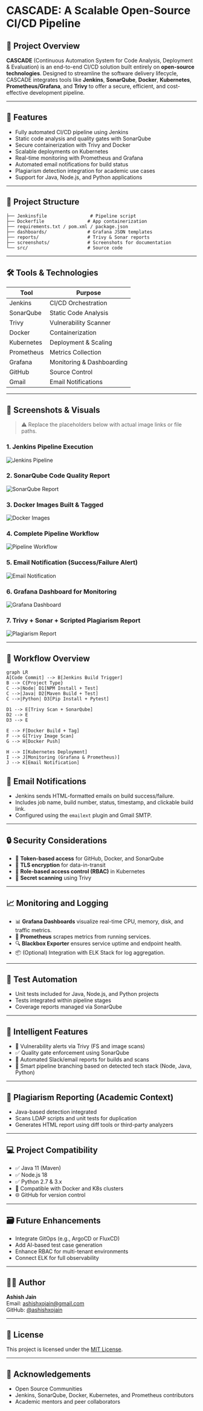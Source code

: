 # CASCADE: A Scalable Open-Source CI/CD Pipeline

## 📌 Project Overview

**CASCADE** (Continuous Automation System for Code Analysis, Deployment & Evaluation) is an end-to-end CI/CD solution built entirely on **open-source technologies**. Designed to streamline the software delivery lifecycle, CASCADE integrates tools like **Jenkins**, **SonarQube**, **Docker**, **Kubernetes**, **Prometheus/Grafana**, and **Trivy** to offer a secure, efficient, and cost-effective development pipeline.

---

## 🚀 Features

- Fully automated CI/CD pipeline using Jenkins
- Static code analysis and quality gates with SonarQube
- Secure containerization with Trivy and Docker
- Scalable deployments on Kubernetes
- Real-time monitoring with Prometheus and Grafana
- Automated email notifications for build status
- Plagiarism detection integration for academic use cases
- Support for Java, Node.js, and Python applications

---

## 📂 Project Structure

```plaintext
├── Jenkinsfile                # Pipeline script
├── Dockerfile                # App containerization
├── requirements.txt / pom.xml / package.json
├── dashboards/               # Grafana JSON templates
├── reports/                  # Trivy & Sonar reports
├── screenshots/              # Screenshots for documentation
└── src/                      # Source code
```

---

## 🛠️ Tools & Technologies

| Tool          | Purpose                          |
|---------------|----------------------------------|
| Jenkins       | CI/CD Orchestration              |
| SonarQube     | Static Code Analysis             |
| Trivy         | Vulnerability Scanner            |
| Docker        | Containerization                 |
| Kubernetes    | Deployment & Scaling             |
| Prometheus    | Metrics Collection               |
| Grafana       | Monitoring & Dashboarding        |
| GitHub        | Source Control                   |
| Gmail         | Email Notifications              |

---

## 📸 Screenshots & Visuals

> ⚠️ Replace the placeholders below with actual image links or file paths.

### 1. Jenkins Pipeline Execution  
![Jenkins Pipeline](screenshots/jenkins-pipeline.png)

### 2. SonarQube Code Quality Report  
![SonarQube Report](screenshots/sonarqube-report.png)

### 3. Docker Images Built & Tagged  
![Docker Images](screenshots/docker-images.png)

### 4. Complete Pipeline Workflow  
![Pipeline Workflow](screenshots/workflow-diagram.png)

### 5. Email Notification (Success/Failure Alert)  
![Email Notification](screenshots/email-notification.png)

### 6. Grafana Dashboard for Monitoring  
![Grafana Dashboard](screenshots/grafana-dashboard.png)

### 7. Trivy + Sonar + Scripted Plagiarism Report  
![Plagiarism Report](screenshots/plagiarism-report.png)

---
## 🔁 Workflow Overview

```mermaid
graph LR
A[Code Commit] --> B[Jenkins Build Trigger]
B --> C{Project Type}
C -->|Node| D1[NPM Install + Test]
C -->|Java| D2[Maven Build + Test]
C -->|Python| D3[Pip Install + Pytest]

D1 --> E[Trivy Scan + SonarQube]
D2 --> E
D3 --> E

E --> F[Docker Build + Tag]
F --> G[Trivy Image Scan]
G --> H[Docker Push]

H --> I[Kubernetes Deployment]
I --> J[Monitoring (Grafana & Prometheus)]
J --> K[Email Notification]
```


## 📧 Email Notifications

- Jenkins sends HTML-formatted emails on build success/failure.
- Includes job name, build number, status, timestamp, and clickable build link.
- Configured using the `emailext` plugin and Gmail SMTP.

---

## 🔒 Security Considerations

- 🔐 **Token-based access** for GitHub, Docker, and SonarQube
- 🔐 **TLS encryption** for data-in-transit
- 🔐 **Role-based access control (RBAC)** in Kubernetes
- 🔐 **Secret scanning** using Trivy

---

## 📈 Monitoring and Logging

- 📊 **Grafana Dashboards** visualize real-time CPU, memory, disk, and traffic metrics.
- 🔎 **Prometheus** scrapes metrics from running services.
- 🔍 **Blackbox Exporter** ensures service uptime and endpoint health.
- 📦 (Optional) Integration with ELK Stack for log aggregation.

---

## 🧪 Test Automation

- Unit tests included for Java, Node.js, and Python projects
- Tests integrated within pipeline stages
- Coverage reports managed via SonarQube

---

## 🧠 Intelligent Features

- 🚨 Vulnerability alerts via Trivy (FS and image scans)
- ✅ Quality gate enforcement using SonarQube
- 📩 Automated Slack/email reports for builds and scans
- 🔁 Smart pipeline branching based on detected tech stack (Node, Java, Python)

---

## 📜 Plagiarism Reporting (Academic Context)

- Java-based detection integrated
- Scans LDAP scripts and unit tests for duplication
- Generates HTML report using diff tools or third-party analyzers

---

## 💻 Project Compatibility

- ✅ Java 11 (Maven)
- ✅ Node.js 18
- ✅ Python 2.7 & 3.x
- 🐳 Compatible with Docker and K8s clusters
- 🌐 GitHub for version control

---

## 🗃️ Future Enhancements

- Integrate GitOps (e.g., ArgoCD or FluxCD)
- Add AI-based test case generation
- Enhance RBAC for multi-tenant environments
- Connect ELK for full observability

---

## 🧑‍💻 Author

**Ashish Jain**  
Email: [ashishxojain@gmail.com](mailto:ashishxojain@gmail.com)  
GitHub: [@ashishxojain](https://github.com/ashishxojain)

---

## 📄 License

This project is licensed under the [MIT License](LICENSE).

---

## 🙏 Acknowledgements

- Open Source Communities
- Jenkins, SonarQube, Docker, Kubernetes, and Prometheus contributors
- Academic mentors and peer collaborators
